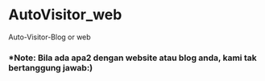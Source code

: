 # AutoVisitor_web
Auto-Visitor-Blog or web
<br>
<h3>*Note: Bila ada apa2 dengan website atau blog anda, kami tak bertanggung jawab:)</h3>
<br><br>
<img src="Screenshot from 2020-03-20 13-10-44.png" alt>
<br>
